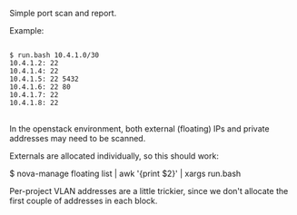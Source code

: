 Simple port scan and report.
<p/>
Example:
<pre>
<code>
$ run.bash 10.4.1.0/30
10.4.1.2: 22 
10.4.1.4: 22 
10.4.1.5: 22 5432 
10.4.1.6: 22 80 
10.4.1.7: 22 
10.4.1.8: 22 
</code>
</pre>

In the openstack environment, both external (floating) IPs and private addresses may need to be scanned.

Externals are allocated individually, so this should work:
 
$ nova-manage floating list | awk '{print $2}' | xargs run.bash

Per-project VLAN addresses are a little trickier, since we don't allocate the first couple of 
addresses in each block.

